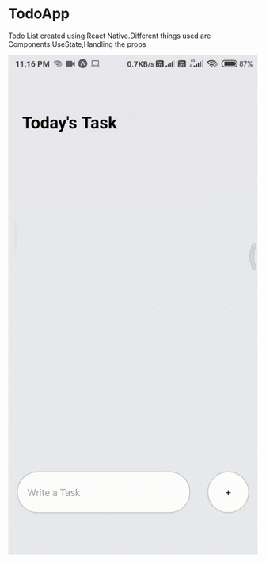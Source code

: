 # TodoApp
Todo List created using React Native.Different things used are Components,UseState,Handling the props

![TODO APP](demo.gif)
